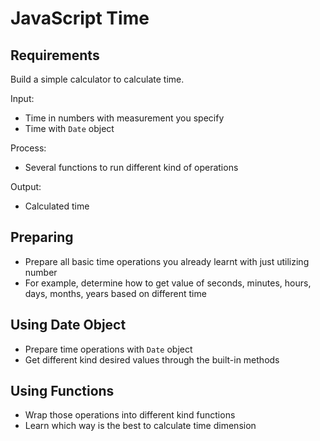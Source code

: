 # JavaScript Time

## Requirements

Build a simple calculator to calculate time.

Input:

- Time in numbers with measurement you specify
- Time with `Date` object

Process:

- Several functions to run different kind of operations

Output:

- Calculated time

## Preparing

- Prepare all basic time operations you already learnt with just utilizing number
- For example, determine how to get value of seconds, minutes, hours, days, months, years based on different time

## Using Date Object

- Prepare time operations with `Date` object
- Get different kind desired values through the built-in methods

## Using Functions

- Wrap those operations into different kind functions
- Learn which way is the best to calculate time dimension
